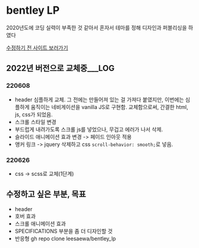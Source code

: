 

# bentley LP
2020년도에 코딩 실력이 부족한 것 같아서 혼자서 테마를 정해 디자인과 퍼블리싱을 하였다

<a href="http://swlee.pe.kr/work/pf_car/index.html">수정하기 전 사이트 보러가기</a>

## 2022년 버전으로 교체중___LOG

### 220608
- header 심플하게 교체.
  그 전에는 만들어져 있는 걸 가져다 붙였지만, 이번에는 심플하게 움직이는 네비게이션을 vanilla JS로 구현함.
  교체함으로써, 간결한 html, js, css가 되었음.
- 스크롤 스타일 변경
- 부드럽게 내려가도록 스크롤 js를 넣었으나, 무겁고 에러가 나서 삭제.
- 슬라이드 애니메이션 효과 변경 -> 페이드 인아웃 적용
- 앵커 링크 -> jquery 삭제하고 css `scroll-behavior: smooth;`로 넣음.

### 220626
- css -> scss로 교체(1단계)
  
## 수정하고 싶은 부분, 목표
- header
- 호버 효과
- 스크롤 애니메이션 효과
- SPECIFICATIONS 부분을 좀 더 디자인할 것
- 반응형
gh repo clone leesaewa/bentley_lp
